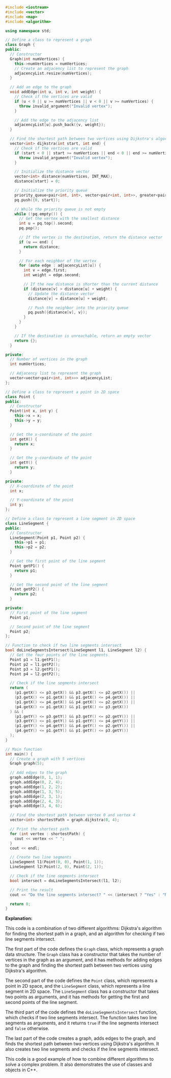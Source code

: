 ```c++
#include <iostream>
#include <vector>
#include <map>
#include <algorithm>

using namespace std;

// Define a class to represent a graph
class Graph {
public:
  // Constructor
  Graph(int numVertices) {
    this->numVertices = numVertices;
    // Create an adjacency list to represent the graph
    adjacencyList.resize(numVertices);
  }

  // Add an edge to the graph
  void addEdge(int u, int v, int weight) {
    // Check if the vertices are valid
    if (u < 0 || u >= numVertices || v < 0 || v >= numVertices) {
      throw invalid_argument("Invalid vertex");
    }

    // Add the edge to the adjacency list
    adjacencyList[u].push_back({v, weight});
  }

  // Find the shortest path between two vertices using Dijkstra's algorithm
  vector<int> dijkstra(int start, int end) {
    // Check if the vertices are valid
    if (start < 0 || start >= numVertices || end < 0 || end >= numVertices) {
      throw invalid_argument("Invalid vertex");
    }

    // Initialize the distance vector
    vector<int> distance(numVertices, INT_MAX);
    distance[start] = 0;

    // Initialize the priority queue
    priority_queue<pair<int, int>, vector<pair<int, int>>, greater<pair<int, int>>> pq;
    pq.push({0, start});

    // While the priority queue is not empty
    while (!pq.empty()) {
      // Get the vertex with the smallest distance
      int u = pq.top().second;
      pq.pop();

      // If the vertex is the destination, return the distance vector
      if (u == end) {
        return distance;
      }

      // For each neighbor of the vertex
      for (auto edge : adjacencyList[u]) {
        int v = edge.first;
        int weight = edge.second;

        // If the new distance is shorter than the current distance
        if (distance[v] > distance[u] + weight) {
          // Update the distance vector
          distance[v] = distance[u] + weight;

          // Push the neighbor into the priority queue
          pq.push({distance[v], v});
        }
      }
    }

    // If the destination is unreachable, return an empty vector
    return {};
  }

private:
  // Number of vertices in the graph
  int numVertices;

  // Adjacency list to represent the graph
  vector<vector<pair<int, int>>> adjacencyList;
};

// Define a class to represent a point in 2D space
class Point {
public:
  // Constructor
  Point(int x, int y) {
    this->x = x;
    this->y = y;
  }

  // Get the x-coordinate of the point
  int getX() {
    return x;
  }

  // Get the y-coordinate of the point
  int getY() {
    return y;
  }

private:
  // X-coordinate of the point
  int x;

  // Y-coordinate of the point
  int y;
};

// Define a class to represent a line segment in 2D space
class LineSegment {
public:
  // Constructor
  LineSegment(Point p1, Point p2) {
    this->p1 = p1;
    this->p2 = p2;
  }

  // Get the first point of the line segment
  Point getP1() {
    return p1;
  }

  // Get the second point of the line segment
  Point getP2() {
    return p2;
  }

private:
  // First point of the line segment
  Point p1;

  // Second point of the line segment
  Point p2;
};

// Function to check if two line segments intersect
bool doLineSegmentsIntersect(LineSegment l1, LineSegment l2) {
  // Get the four points of the line segments
  Point p1 = l1.getP1();
  Point p2 = l1.getP2();
  Point p3 = l2.getP1();
  Point p4 = l2.getP2();

  // Check if the line segments intersect
  return (
    (p1.getX() <= p3.getX() && p3.getX() <= p2.getX()) ||
    (p3.getX() <= p1.getX() && p1.getX() <= p4.getX()) ||
    (p1.getX() <= p4.getX() && p4.getX() <= p2.getX()) ||
    (p4.getX() <= p1.getX() && p1.getX() <= p3.getX())
  ) && (
    (p1.getY() <= p3.getY() && p3.getY() <= p2.getY()) ||
    (p3.getY() <= p1.getY() && p1.getY() <= p4.getY()) ||
    (p1.getY() <= p4.getY() && p4.getY() <= p2.getY()) ||
    (p4.getY() <= p1.getY() && p1.getY() <= p3.getY())
  );
}

// Main function
int main() {
  // Create a graph with 5 vertices
  Graph graph(5);

  // Add edges to the graph
  graph.addEdge(0, 1, 1);
  graph.addEdge(0, 2, 4);
  graph.addEdge(1, 2, 2);
  graph.addEdge(1, 3, 5);
  graph.addEdge(2, 3, 1);
  graph.addEdge(2, 4, 3);
  graph.addEdge(3, 4, 6);

  // Find the shortest path between vertex 0 and vertex 4
  vector<int> shortestPath = graph.dijkstra(0, 4);

  // Print the shortest path
  for (int vertex : shortestPath) {
    cout << vertex << " ";
  }
  cout << endl;

  // Create two line segments
  LineSegment l1(Point(0, 0), Point(1, 1));
  LineSegment l2(Point(2, 0), Point(2, 1));

  // Check if the line segments intersect
  bool intersect = doLineSegmentsIntersect(l1, l2);

  // Print the result
  cout << "Do the line segments intersect? " << (intersect ? "Yes" : "No") << endl;

  return 0;
}
```

**Explanation:**

This code is a combination of two different algorithms: Dijkstra's algorithm for finding the shortest path in a graph, and an algorithm for checking if two line segments intersect.

The first part of the code defines the `Graph` class, which represents a graph data structure. The `Graph` class has a constructor that takes the number of vertices in the graph as an argument, and it has methods for adding edges to the graph and finding the shortest path between two vertices using Dijkstra's algorithm.

The second part of the code defines the `Point` class, which represents a point in 2D space, and the `LineSegment` class, which represents a line segment in 2D space. The `LineSegment` class has a constructor that takes two points as arguments, and it has methods for getting the first and second points of the line segment.

The third part of the code defines the `doLineSegmentsIntersect` function, which checks if two line segments intersect. The function takes two line segments as arguments, and it returns `true` if the line segments intersect and `false` otherwise.

The last part of the code creates a graph, adds edges to the graph, and finds the shortest path between two vertices using Dijkstra's algorithm. It also creates two line segments and checks if the line segments intersect.

This code is a good example of how to combine different algorithms to solve a complex problem. It also demonstrates the use of classes and objects in C++.
